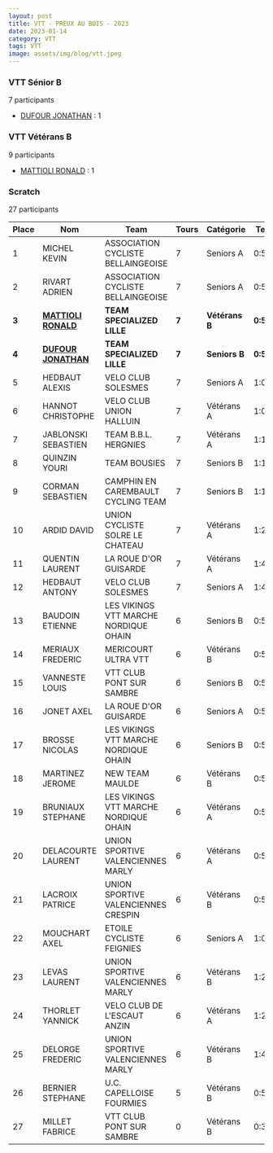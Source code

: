 ```yaml
---
layout: post
title: VTT - PREUX AU BOIS - 2023
date: 2023-01-14
category: VTT
tags: VTT
image: assets/img/blog/vtt.jpeg
---
```


### VTT Sénior B
7 participants
- [DUFOUR JONATHAN](https://teamspecializedlille.github.io/works/dufourjonathan) : 1

### VTT Vétérans B
9 participants
- [MATTIOLI RONALD](https://teamspecializedlille.github.io/works/mattiolironald) : 1

### Scratch
27 participants

| Place | Nom | Team | Tours | Catégorie | Temps |
|---|---|---|---|---|---|
| 1 | MICHEL KEVIN | ASSOCIATION CYCLISTE BELLAINGEOISE | 7 | Seniors A | 0:54:44 | 
| 2 | RIVART ADRIEN | ASSOCIATION CYCLISTE BELLAINGEOISE | 7 | Seniors A | 0:58:18 | 
| **3** | **[MATTIOLI RONALD](https://teamspecializedlille.github.io/works/mattiolironald)** | **TEAM SPECIALIZED LILLE** | **7** | **Vétérans B** | **0:59:31** | 
| **4** | **[DUFOUR JONATHAN](https://teamspecializedlille.github.io/works/dufourjonathan)** | **TEAM SPECIALIZED LILLE** | **7** | **Seniors B** | **0:59:35** | 
| 5 | HEDBAUT ALEXIS | VELO CLUB SOLESMES | 7 | Seniors A | 1:0:25 | 
| 6 | HANNOT CHRISTOPHE | VELO CLUB UNION HALLUIN | 7 | Vétérans A | 1:0:30 | 
| 7 | JABLONSKI SEBASTIEN | TEAM B.B.L. HERGNIES | 7 | Vétérans A | 1:1:18 | 
| 8 | QUINZIN YOURI | TEAM BOUSIES | 7 | Seniors B | 1:1:38 | 
| 9 | CORMAN SEBASTIEN | CAMPHIN EN CAREMBAULT CYCLING TEAM | 7 | Seniors B | 1:1:44 | 
| 10 | ARDID DAVID | UNION CYCLISTE SOLRE LE CHATEAU | 7 | Vétérans A | 1:2:47 | 
| 11 | QUENTIN LAURENT | LA ROUE D'OR GUISARDE | 7 | Vétérans A | 1:4:2 | 
| 12 | HEDBAUT ANTONY | VELO CLUB SOLESMES | 7 | Seniors A | 1:4:21 | 
| 13 | BAUDOIN ETIENNE | LES VIKINGS VTT MARCHE NORDIQUE OHAIN | 6 | Seniors B | 0:54:54 | 
| 14 | MERIAUX FREDERIC | MERICOURT ULTRA VTT | 6 | Vétérans B | 0:55:26 | 
| 15 | VANNESTE LOUIS | VTT  CLUB PONT SUR SAMBRE | 6 | Seniors B | 0:55:34 | 
| 16 | JONET AXEL | LA ROUE D'OR GUISARDE | 6 | Seniors A | 0:55:50 | 
| 17 | BROSSE NICOLAS | LES VIKINGS VTT MARCHE NORDIQUE OHAIN | 6 | Seniors B | 0:56:9 | 
| 18 | MARTINEZ JEROME | NEW TEAM MAULDE | 6 | Vétérans B | 0:57:35 | 
| 19 | BRUNIAUX STEPHANE | LES VIKINGS VTT MARCHE NORDIQUE OHAIN | 6 | Vétérans A | 0:58:22 | 
| 20 | DELACOURTE LAURENT | UNION SPORTIVE VALENCIENNES MARLY | 6 | Vétérans A | 0:58:44 | 
| 21 | LACROIX PATRICE | UNION SPORTIVE VALENCIENNES CRESPIN | 6 | Vétérans B | 0:58:53 | 
| 22 | MOUCHART AXEL | ETOILE CYCLISTE FEIGNIES | 6 | Seniors A | 1:0:48 | 
| 23 | LEVAS LAURENT | UNION SPORTIVE VALENCIENNES MARLY | 6 | Vétérans B | 1:2:17 | 
| 24 | THORLET YANNICK | VELO CLUB DE L'ESCAUT ANZIN | 6 | Vétérans A | 1:2:20 | 
| 25 | DELORGE FREDERIC | UNION SPORTIVE VALENCIENNES MARLY | 6 | Vétérans B | 1:4:35 | 
| 26 | BERNIER STEPHANE | U.C. CAPELLOISE FOURMIES | 5 | Vétérans B | 0:56:29 | 
| 27 | MILLET FABRICE | VTT  CLUB PONT SUR SAMBRE | 0 | Vétérans B | 0:38:53 | 
